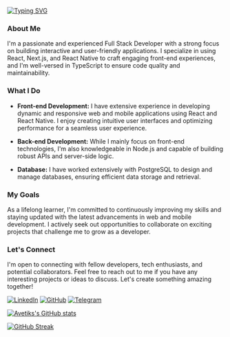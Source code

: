 [![Typing SVG](https://readme-typing-svg.herokuapp.com?font=Fira+Code&pause=1000&multiline=true&width=435&lines=Hi+there!+%F0%9F%91%8B+I'm+Avetik+Nersisyan)](https://git.io/typing-svg)

### About Me
I'm a passionate and experienced Full Stack Developer with a strong focus on building interactive and user-friendly applications. I specialize in using React, Next.js, and React Native to craft engaging front-end experiences, and I'm well-versed in TypeScript to ensure code quality and maintainability.

### What I Do
- **Front-end Development:** I have extensive experience in developing dynamic and responsive web and mobile applications using React and React Native. I enjoy creating intuitive user interfaces and optimizing performance for a seamless user experience.

- **Back-end Development:** While I mainly focus on front-end technologies, I'm also knowledgeable in Node.js and capable of building robust APIs and server-side logic.

- **Database:** I have worked extensively with PostgreSQL to design and manage databases, ensuring efficient data storage and retrieval.

### My Goals
As a lifelong learner, I'm committed to continuously improving my skills and staying updated with the latest advancements in web and mobile development. I actively seek out opportunities to collaborate on exciting projects that challenge me to grow as a developer.

### Let's Connect
I'm open to connecting with fellow developers, tech enthusiasts, and potential collaborators. Feel free to reach out to me if you have any interesting projects or ideas to discuss. Let's create something amazing together!

[![LinkedIn](https://img.shields.io/badge/LinkedIn-AvetikNersisyan-blue)](https://www.linkedin.com/in/avetik-nersisyan/)
[![GitHub](https://img.shields.io/badge/GitHub-AvetikNersisyan-lightgrey)](https://github.com/avetiknersisyan)
[![Telegram](https://img.shields.io/badge/Telegram-AvetikNersisyan-blue)](https://t.me/AvetikN)


[![Avetiks's GitHub stats](https://github-readme-stats.vercel.app/api?username=AvetikNersisyan)](https://github.com/avetiknersisyan/github-readme-stats)


[![GitHub Streak](http://github-readme-streak-stats.herokuapp.com?user=AvetikNersisyan&hide_border=true)](https://git.io/streak-stats)

<!--
**AvetikNersisyan/AvetikNersisyan** is a ✨ _special_ ✨ repository because its `README.md` (this file) appears on your GitHub profile.

Here are some ideas to get you started:

- 🔭 I’m currently working on ...
- 🌱 I’m currently learning ...
- 👯 I’m looking to collaborate on ...
- 🤔 I’m looking for help with ...
- 💬 Ask me about ...
- 📫 How to reach me: ...
- 😄 Pronouns: ...
- ⚡ Fun fact: ...
-->
